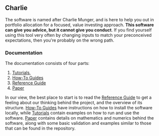 ## Charlie

The software is named after Charlie Munger, and is here to help you out in portfolio allocation for a focused, value
investing approach. **This software can give you advice, but it cannot give you conduct**. If you find yourself using
this tool very often by changing inputs to match your preconceived expectations, then you're probably on the wrong path.

### Documentation

The documentation consists of four parts:
1. [Tutorials](/TUTORIALS.md),
2. [How-To Guides](/HOW-TO.md)
3. [Reference Guide](/REFERENCE.md)
4. [Paper](/doc/paper.pdf)

In our view, the best place to start is to read the [Reference Guide](/REFERENCE.md) to get a feeling about our thinking
behind the project, and the overview of its structure. [How-To Guides](/HOW-TO.md) have instructions on how to install
the software locally, while [Tutorials](/TUTORIALS.md) contain examples on how to run and use the software.
[Paper](/doc/paper.pdf) contains details on mathematics and numerics behind the software, along with some basic
validation and examples similar to those that can be found in the repository.
